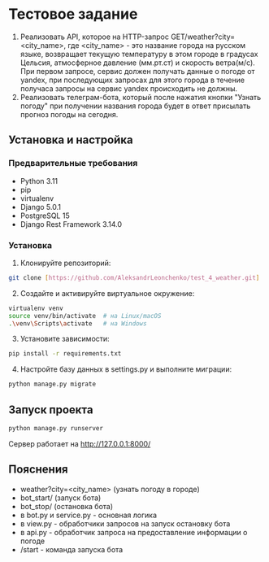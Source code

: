 # Тестовое задание

1. Реализовать API, которое на HTTP-запрос GET/weather?city=<city_name>, 
где <city_name> - это название города на русском языке, возвращает текущую температуру 
в этом городе в градусах Цельсия, атмосферное давление (мм.рт.ст) и скорость ветра(м/с). 
При первом запросе, сервис должен получать данные о погоде от yandex, 
при последующих запросах для этого города в течение получаса запросы на сервис yandex 
происходить не должны.
2. Реализовать телеграм-бота, который после нажатия кнопки "Узнать погоду" при получении 
названия города будет в ответ присылать прогноз погоды на сегодня.

## Установка и настройка

### Предварительные требования
- Python 3.11
- pip
- virtualenv
- Django 5.0.1
- PostgreSQL 15
- Django Rest Framework 3.14.0

### Установка
1. Клонируйте репозиторий:
```bash
git clone [https://github.com/AleksandrLeonchenko/test_4_weather.git]
```
2. Создайте и активируйте виртуальное окружение:
```bash
virtualenv venv
source venv/bin/activate  # на Linux/macOS
.\venv\Scripts\activate   # на Windows
```
3. Установите зависимости:
```bash
pip install -r requirements.txt
```
4. Настройте базу данных в settings.py и выполните миграции:
```bash
python manage.py migrate
```

## Запуск проекта
```bash
python manage.py runserver
```
Сервер работает на http://127.0.0.1:8000/

## Пояснения
- weather?city=<city_name> (узнать погоду в городе)
- bot_start/ (запуск бота)
- bot_stop/ (остановка бота)
- в bot.py и service.py - основная логика
- в view.py - обработчики запросов на запуск остановку бота
- в api.py - обработчик запроса на предоставление информации о погоде
- /start - команда запуска бота

